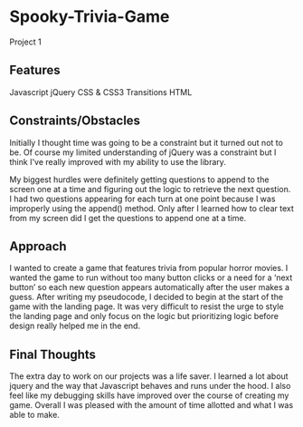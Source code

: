 # Spooky-Trivia-Game
Project 1

## Features
Javascript 
jQuery
CSS & CSS3 Transitions
HTML

## Constraints/Obstacles
Initially I thought time was going to be a constraint but it turned out not to be. Of course my limited understanding of jQuery was a constraint but I think I've really improved with my ability to use the library.  

My biggest hurdles were definitely getting questions to append to the screen one at a time and figuring out the logic to retrieve the next question. I had two questions appearing for each turn at one point because I was improperly using the append() method. Only after I learned how to clear text from my screen did I get the questions to append one at a time. 

## Approach

I wanted to create a game that features trivia from popular horror movies. I wanted the game to run without too many button clicks or a need for a ‘next button’ so each new question appears automatically after the user makes a guess.
After writing my pseudocode, I decided to begin at the start of the game with the landing page. It was very difficult to resist the urge to style the landing page and only focus on the logic but prioritizing logic before design really helped me in the end. 

## Final Thoughts

The extra day to work on our projects was a life saver. I learned a lot about jquery and the way that Javascript behaves and runs under the hood. I also feel like my debugging skills have improved over the course of creating my game. Overall I was pleased with the amount of time allotted and what I was able to make. 
